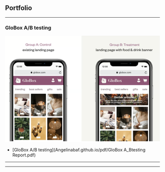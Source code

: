 ## Portfolio

---

### GloBox A/B testing 

<img src="images/GloBox_Project_logo.png?raw=true"/>


- [GloBox A/B testing](Angelinabaf.github.io/pdf/GloBox A_Btesting Report.pdf)


---




---

